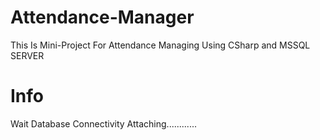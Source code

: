 # Attendance-Manager
 This Is  Mini-Project For Attendance Managing  Using CSharp and MSSQL SERVER 
 # Info
 Wait Database Connectivity Attaching............
